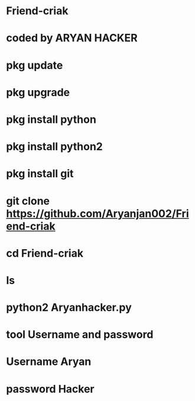 #  Friend-criak
# coded by ARYAN HACKER 
# pkg update 
# pkg upgrade 
# pkg install python 
# pkg install python2 
# pkg install git 
# git clone https://github.com/Aryanjan002/Friend-criak
# cd Friend-criak
# ls
# python2 Aryanhacker.py
#

# tool Username and password 
# Username Aryan 
# password Hacker 
